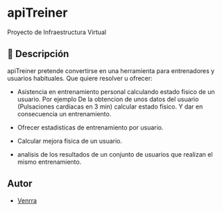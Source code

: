 # apiTreiner

Proyecto de Infraestructura Virtual

## :memo: Descripción

apiTreiner pretende convertirse en una herramienta para entrenadores y usuarios habituales. Que quiere resolver u ofrecer:

- Asistencia en entrenamiento personal calculando estado fisico de un usuario. Por ejemplo De la obtencion de unos datos del usuario (Pulsaciones cardiacas en 3 min) calcular estado fisico. Y dar en consecuencia un entrenamiento.

- Ofrecer estadisticas de entrenamiento por usuario.

- Calcular mejora fisica de un usuario.

- analisis de los resultados de un conjunto de usuarios que realizan el mismo entrenamiento.

## Autor

- [Venrra](https://github.com/venrra/)